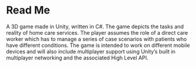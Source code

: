 # Read Me

A 3D game made in Unity, written in C#. The game depicts the tasks and reality of home care services. The player assumes the role of a direct care worker which has to manage a series of case scenarios with patients who have different conditions. The game is intended to work on different mobile devices and will also include multiplayer support using Unity’s built in multiplayer networking and the associated High Level API.
